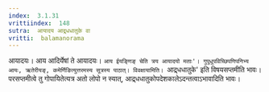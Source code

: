 ```yaml
---
index:  3.1.31
vrittiindex:  148
sutra:  आयादय आद्र्धधातुके वा
vritti:  balamanorama 
---
```


आयादयः। आय आदिर्येषां ते आयादयः। `आय ईयङ्णिङ् चेति त्रय आयादयो मताः'। गुपूधूपविच्छिपणिपनिभ्य आयः, ऋतेरीयङ्, कमेर्णिङित्युत्तरमस्य सूत्रस्य पाठात्। विवक्षायामिति। `आद्र्धधातुके' इति विषयसप्तमीति भावः। परसप्तमीत्वे तु गोपायितेत्यत्र अतो लोपो न स्यात्, आद्र्धधातुकोपदेशकालेऽदन्तत्वाऽभावादिति भावः।

